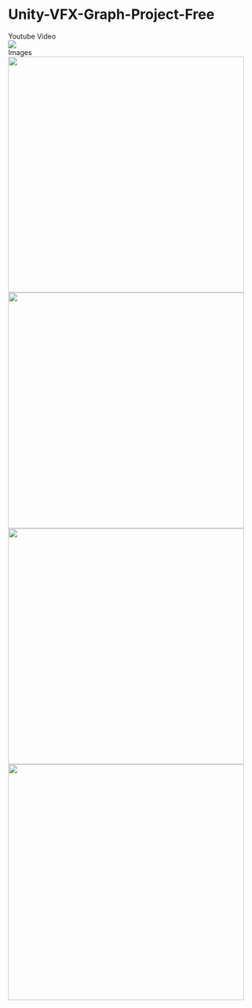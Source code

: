 # Unity-VFX-Graph-Project-Free
Youtube Video<br>
[![](https://img.youtube.com/vi/YLeECeeiuSs/0.jpg)](https://www.youtube.com/watch?v=YLeECeeiuSs)<br>
Images<br>
<img width="480" src="https://i0.wp.com/nekodigi.com/wp-content/uploads/2021/08/%E3%80%90Unity%E3%80%914-Mystical-VFX-Graph-Project-%E3%80%90Free%E3%80%91_1.2.1-min-1.png?resize=1024%2C576">
<img width="480" src="https://i1.wp.com/nekodigi.com/wp-content/uploads/2021/08/%E3%80%90Unity%E3%80%914-Mystical-VFX-Graph-Project-%E3%80%90Free%E3%80%91_1.3.1-min.png?resize=1024%2C576">
<img width="480" src="https://i0.wp.com/nekodigi.com/wp-content/uploads/2021/08/%E3%80%90Unity%E3%80%914-Mystical-VFX-Graph-Project-%E3%80%90Free%E3%80%91_1.5.1-min.png?resize=1024%2C576">
<img width="480" src="https://i0.wp.com/nekodigi.com/wp-content/uploads/2021/08/%E3%80%90Unity%E3%80%914-Mystical-VFX-Graph-Project-%E3%80%90Free%E3%80%91_1.6.1-min.png?resize=1024%2C576">

